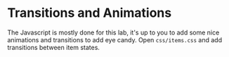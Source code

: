 # Transitions and Animations

The Javascript is mostly done for this lab, it's up to you to add some nice
animations and transitions to add eye candy. Open `css/items.css` and add
transitions between item states.

